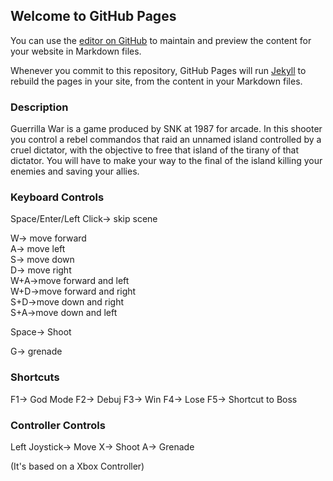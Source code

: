 ## Welcome to GitHub Pages

You can use the [editor on GitHub](https://github.com/AndreuMiroSabate/Colibri-Studios-Guerrilla-War/edit/gh-pages/index.md) to maintain and preview the content for your website in Markdown files.

Whenever you commit to this repository, GitHub Pages will run [Jekyll](https://jekyllrb.com/) to rebuild the pages in your site, from the content in your Markdown files.

### Description
Guerrilla War is a game produced by SNK at 1987 for arcade. In this shooter you control a rebel commandos that raid an unnamed island controlled by a cruel dictator, with the objective to free that island of the tirany of that dictator. You will have to make your way to the final of the island killing your enemies and saving your allies.

### Keyboard Controls
Space/Enter/Left Click-> skip scene

W-> move forward  
A-> move left   
S-> move down   
D-> move right    
W+A->move forward and left  
W+D->move forward and right   
S+D->move down and right  
S+A->move down and left 

Space-> Shoot

G-> grenade


### Shortcuts

F1-> God Mode
F2-> Debuj
F3-> Win
F4-> Lose
F5-> Shortcut to Boss


### Controller Controls

Left Joystick-> Move
X-> Shoot
A-> Grenade

(It's based on a Xbox Controller)
